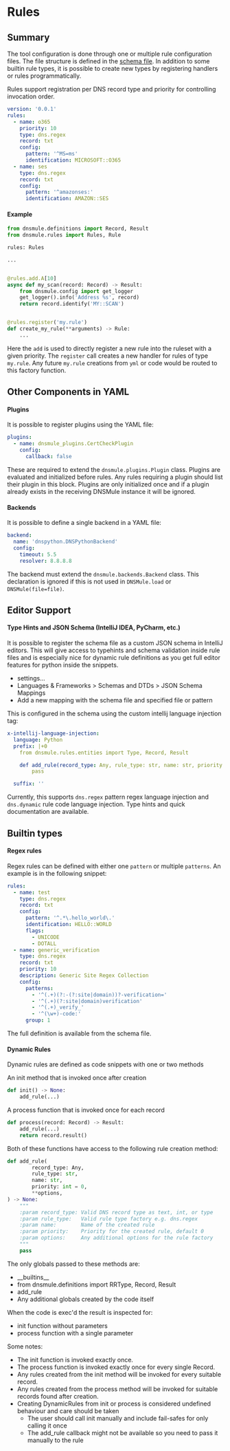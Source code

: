 # Rules

## Summary

The tool configuration is done through one or multiple rule configuration files. The file structure is defined in the
[schema file](rules-schema.yml). In addition to some builtin rule types, it is possible to create new types by
registering handlers or rules programmatically.

Rules support registration per DNS record type and priority for controlling invocation order.

```yaml
version: '0.0.1'
rules:
  - name: o365
    priority: 10
    type: dns.regex
    record: txt
    config:
      pattern: '^MS=ms'
      identification: MICROSOFT::O365
  - name: ses
    type: dns.regex
    record: txt
    config:
      pattern: '^amazonses:'
      identification: AMAZON::SES
```

#### Example

```python
from dnsmule.definitions import Record, Result
from dnsmule.rules import Rules, Rule

rules: Rules

...


@rules.add.A[10]
async def my_scan(record: Record) -> Result:
    from dnsmule.config import get_logger
    get_logger().info('Address %s', record)
    return record.identify('MY::SCAN')


@rules.register('my.rule')
def create_my_rule(**arguments) -> Rule:
    ...
```

Here the `add` is used to directly register a new rule into the ruleset with a given priority. The `register` call
creates a new handler for rules of type `my.rule`. Any future `my.rule` creations from `yml` or code would be routed to
this factory function.

## Other Components in YAML

#### Plugins

It is possible to register plugins using the YAML file:

```yaml
plugins:
  - name: dnsmule_plugins.CertCheckPlugin
    config:
      callback: false
```

These are required to extend the `dnsmule.plugins.Plugin` class.
Plugins are evaluated and initialized before rules.
Any rules requiring a plugin should list their plugin in this block.
Plugins are only initialized once and if a plugin already exists in the receiving DNSMule instance
it will be ignored.

#### Backends

It is possible to define a single backend in a YAML file:

```yaml
backend:
  name: 'dnspython.DNSPythonBackend'
  config:
    timeout: 5.5
    resolver: 8.8.8.8
```

The backend must extend the `dnsmule.backends.Backend` class.
This declaration is ignored if this is not used in `DNSMule.load` or `DNSMule(file=file)`.

## Editor Support

#### Type Hints and JSON Schema (IntelliJ IDEA, PyCharm, etc.)

It is possible to register the schema file as a custom JSON schema in IntelliJ editors.
This will give access to typehints and schema validation inside rule files and is especially nice for dynamic rule
definitions as you get full editor features for python inside the snippets.

- settings...
- Languages & Frameworks > Schemas and DTDs > JSON Schema Mappings
- Add a new mapping with the schema file and specified file or pattern

This is configured in the schema using the custom intellij language injection tag:

```yml
x-intellij-language-injection:
  language: Python
  prefix: |+0
    from dnsmule.rules.entities import Type, Record, Result

    def add_rule(record_type: Any, rule_type: str, name: str, priority: int = 0, **options) -> None:
        pass

  suffix: ''
```

Currently, this supports `dns.regex` pattern regex language injection and `dns.dynamic` rule code language injection.
Type hints and quick documentation are available.

## Builtin types

#### Regex rules

Regex rules can be defined with either one `pattern` or multiple `patterns`.
An example is in the following snippet:

```yml
rules:
  - name: test
    type: dns.regex
    record: txt
    config:
      pattern: '^.*\.hello_world\.'
      identification: HELLO::WORLD
      flags:
        - UNICODE
        - DOTALL
  - name: generic_verification
    type: dns.regex
    record: txt
    priority: 10
    description: Generic Site Regex Collection
    config:
      patterns:
        - '^(.+)(?:-(?:site|domain))?-verification='
        - '^(.+)(?:site|domain)verification'
        - '^(.+)_verify_'
        - '^(\w+)-code:'
      group: 1
```

The full definition is available from the schema file.

#### Dynamic Rules

Dynamic rules are defined as code snippets with one or two methods

An init method that is invoked once after creation

```python
def init() -> None:
    add_rule(...)
```

A process function that is invoked once for each record

```python
def process(record: Record) -> Result:
    add_rule(...)
    return record.result()
```

Both of these functions have access to the following rule creation method:

```python
def add_rule(
        record_type: Any,
        rule_type: str,
        name: str,
        priority: int = 0,
        **options,
) -> None:
    """
    :param record_type: Valid DNS record type as text, int, or type
    :param rule_type:   Valid rule type factory e.g. dns.regex
    :param name:        Name of the created rule
    :param priority:    Priority for the created rule, default 0
    :param options:     Any additional options for the rule factory
    """
    pass
```

The only globals passed to these methods are:

- \_\_builtins\_\_
- from dnsmule.definitions import RRType, Record, Result
- add_rule
- Any additional globals created by the code itself

When the code is exec'd the result is inspected for:

- init function without parameters
- process function with a single parameter

Some notes:

- The init function is invoked exactly once.
- The process function is invoked exactly once for every single Record.
- Any rules created from the init method will be invoked for every suitable record.
- Any rules created from the process method will be invoked for suitable records found after creation.
- Creating DynamicRules from init or process is considered undefined behaviour and care should be taken
    - The user should call init manually and include fail-safes for only calling it once
    - The add_rule callback might not be available so you need to pass it manually to the rule